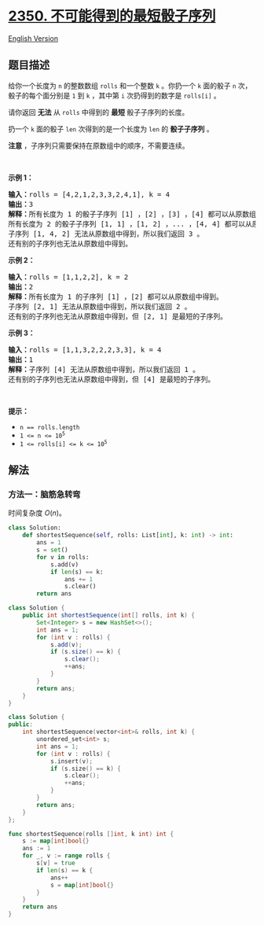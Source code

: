 # [2350. 不可能得到的最短骰子序列](https://leetcode.cn/problems/shortest-impossible-sequence-of-rolls)

[English Version](/solution/2300-2399/2350.Shortest%20Impossible%20Sequence%20of%20Rolls/README_EN.md)

<!-- tags:贪心,数组,哈希表 -->

## 题目描述

<!-- 这里写题目描述 -->

<p>给你一个长度为 <code>n</code>&nbsp;的整数数组&nbsp;<code>rolls</code>&nbsp;和一个整数&nbsp;<code>k</code>&nbsp;。你扔一个&nbsp;<code>k</code>&nbsp;面的骰子 <code>n</code>&nbsp;次，骰子的每个面分别是&nbsp;<code>1</code>&nbsp;到&nbsp;<code>k</code>&nbsp;，其中第&nbsp;<code>i</code>&nbsp;次扔得到的数字是&nbsp;<code>rolls[i]</code>&nbsp;。</p>

<p>请你返回 <strong>无法</strong>&nbsp;从 <code>rolls</code>&nbsp;中得到的 <strong>最短</strong>&nbsp;骰子子序列的长度。</p>

<p>扔一个 <code>k</code>&nbsp;面的骰子 <code>len</code>&nbsp;次得到的是一个长度为 <code>len</code>&nbsp;的 <strong>骰子子序列</strong>&nbsp;。</p>

<p><strong>注意</strong>&nbsp;，子序列只需要保持在原数组中的顺序，不需要连续。</p>

<p>&nbsp;</p>

<p><strong>示例 1：</strong></p>

<pre>
<b>输入：</b>rolls = [4,2,1,2,3,3,2,4,1], k = 4
<b>输出：</b>3
<b>解释：</b>所有长度为 1 的骰子子序列 [1] ，[2] ，[3] ，[4] 都可以从原数组中得到。
所有长度为 2 的骰子子序列 [1, 1] ，[1, 2] ，... ，[4, 4] 都可以从原数组中得到。
子序列 [1, 4, 2] 无法从原数组中得到，所以我们返回 3 。
还有别的子序列也无法从原数组中得到。</pre>

<p><strong>示例 2：</strong></p>

<pre>
<b>输入：</b>rolls = [1,1,2,2], k = 2
<b>输出：</b>2
<b>解释：</b>所有长度为 1 的子序列 [1] ，[2] 都可以从原数组中得到。
子序列 [2, 1] 无法从原数组中得到，所以我们返回 2 。
还有别的子序列也无法从原数组中得到，但 [2, 1] 是最短的子序列。
</pre>

<p><strong>示例 3：</strong></p>

<pre>
<b>输入：</b>rolls = [1,1,3,2,2,2,3,3], k = 4
<b>输出：</b>1
<b>解释：</b>子序列 [4] 无法从原数组中得到，所以我们返回 1 。
还有别的子序列也无法从原数组中得到，但 [4] 是最短的子序列。
</pre>

<p>&nbsp;</p>

<p><strong>提示：</strong></p>

<ul>
	<li><code>n == rolls.length</code></li>
	<li><code>1 &lt;= n &lt;= 10<sup>5</sup></code></li>
	<li><code>1 &lt;= rolls[i] &lt;= k &lt;= 10<sup>5</sup></code></li>
</ul>

## 解法

### 方法一：脑筋急转弯

时间复杂度 $O(n)$。

<!-- tabs:start -->

```python
class Solution:
    def shortestSequence(self, rolls: List[int], k: int) -> int:
        ans = 1
        s = set()
        for v in rolls:
            s.add(v)
            if len(s) == k:
                ans += 1
                s.clear()
        return ans
```

```java
class Solution {
    public int shortestSequence(int[] rolls, int k) {
        Set<Integer> s = new HashSet<>();
        int ans = 1;
        for (int v : rolls) {
            s.add(v);
            if (s.size() == k) {
                s.clear();
                ++ans;
            }
        }
        return ans;
    }
}
```

```cpp
class Solution {
public:
    int shortestSequence(vector<int>& rolls, int k) {
        unordered_set<int> s;
        int ans = 1;
        for (int v : rolls) {
            s.insert(v);
            if (s.size() == k) {
                s.clear();
                ++ans;
            }
        }
        return ans;
    }
};
```

```go
func shortestSequence(rolls []int, k int) int {
	s := map[int]bool{}
	ans := 1
	for _, v := range rolls {
		s[v] = true
		if len(s) == k {
			ans++
			s = map[int]bool{}
		}
	}
	return ans
}
```

<!-- tabs:end -->

<!-- end -->
